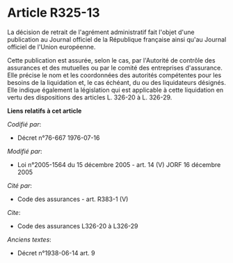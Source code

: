 # Article R325-13

La décision de retrait de l'agrément administratif fait l'objet d'une publication au Journal officiel de la République
française ainsi qu'au Journal officiel de l'Union européenne.

Cette publication est assurée, selon le cas, par l'Autorité de contrôle des assurances et des mutuelles ou par le comité des
entreprises d'assurance. Elle précise le nom et les coordonnées des autorités compétentes pour les besoins de la liquidation
et, le cas échéant, du ou des liquidateurs désignés. Elle indique également la législation qui est applicable à cette
liquidation en vertu des dispositions des articles L. 326-20 à L. 326-29.

**Liens relatifs à cet article**

_Codifié par_:

  - Décret n°76-667 1976-07-16

_Modifié par_:

  - Loi n°2005-1564 du 15 décembre 2005 - art. 14 (V) JORF 16 décembre 2005

_Cité par_:

  - Code des assurances - art. R383-1 (V)

_Cite_:

  - Code des assurances L326-20 à L326-29

_Anciens textes_:

  - Décret n°1938-06-14 art. 9
